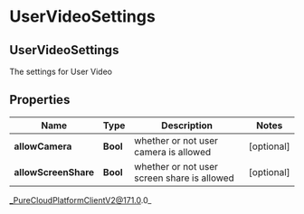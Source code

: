 # UserVideoSettings

## UserVideoSettings
The settings for User Video

## Properties

|Name | Type | Description | Notes|
|------------ | ------------- | ------------- | -------------|
| **allowCamera** | **Bool** | whether or not user camera is allowed | [optional] |
| **allowScreenShare** | **Bool** | whether or not user screen share is allowed | [optional] |



_PureCloudPlatformClientV2@171.0.0_
